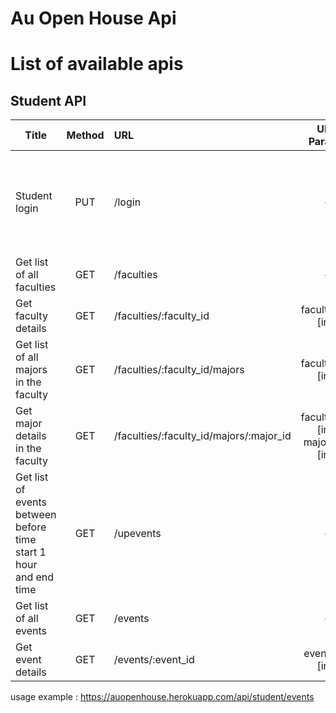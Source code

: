 # Au Open House Api


# List of available apis

## Student API


| Title | Method | URL | URL Params | Data Params |
|-------|:------:|:----|:----------:|:-----------:|
| Student login | PUT | /login | - | sid=[string]<br>name=[string]<br>image=[string]<br>email=[string] |
| Get list of all faculties | GET | /faculties | - | - |
| Get faculty details | GET | /faculties/:faculty_id | faculty_id=[int] | - |
| Get list of all majors in the faculty | GET | /faculties/:faculty_id/majors | faculty_id=[int] | - |
| Get major details in the faculty | GET | /faculties/:faculty_id/majors/:major_id | faculty_id=[int]<br>major_id=[int] | - |
| Get list of events between before time start 1 hour and end time | GET | /upevents | - | - |
| Get list of all events | GET | /events | - | - |
| Get event details | GET | /events/:event_id | event_id=[int] | - |





usage example : https://auopenhouse.herokuapp.com/api/student/events


